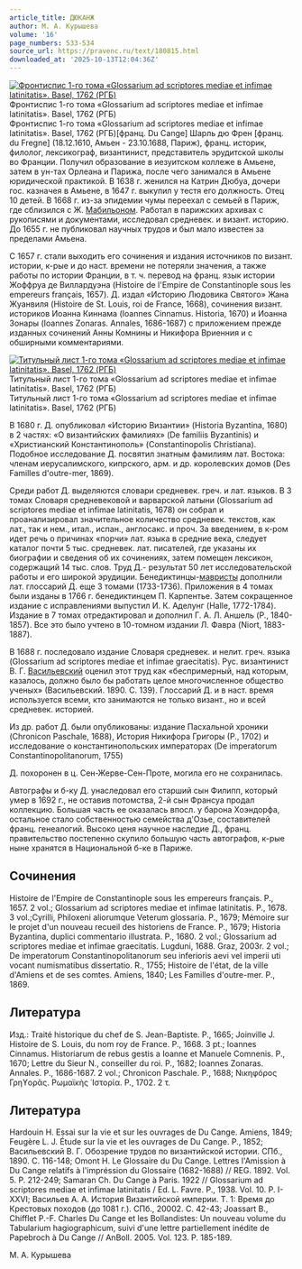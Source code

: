 ```yaml
---
article_title: ДЮКАНЖ
author: М. А. Курышева
volume: '16'
page_numbers: 533-534
source_url: https://pravenc.ru/text/180815.html
downloaded_at: '2025-10-13T12:04:36Z'
---
```


[![Фронтиспис 1-го тома «Glossarium ad scriptores mediae et infimae latinitatis». Basel, 1762 (РГБ)](https://pravenc.ru/data/849/486/1234/i200.jpg "Кликните для увеличения картинки")](https://pravenc.ru/data/849/486/1234/i400.jpg)Фронтиспис 1-го тома «Glossarium ad scriptores mediae et infimae latinitatis». Basel, 1762 (РГБ)  
Фронтиспис 1-го тома «Glossarium ad scriptores mediae et infimae latinitatis». Basel, 1762 (РГБ)[франц. Du Cange] Шарль дю Френ [франц. du Fregne] (18.12.1610, Амьен - 23.10.1688, Париж), франц. историк, филолог, лексикограф, византинист, представитель эрудитской школы во Франции. Получил образование в иезуитском коллеже в Амьене, затем в ун-тах Орлеана и Парижа, после чего занимался в Амьене юридической практикой. В 1638 г. женился на Катрин Дюбуа, дочери гос. казначея в Амьене, в 1647 г. выкупил у тестя его должность. Отец 10 детей. В 1668 г. из-за эпидемии чумы переехал с семьей в Париж, где сблизился с Ж. [Мабильоном](https://pravenc.ru/text/Мабильоном.html). Работал в парижских архивах с рукописями и документами, исследовал средневек. и визант. историю. До 1655 г. не публиковал научных трудов и был мало известен за пределами Амьена.

С 1657 г. стали выходить его сочинения и издания источников по визант. истории, к-рые и до наст. времени не потеряли значения, а также работы по истории Франции, в т. ч. перевод на франц. язык истории Жоффруа де Виллардуэна (Histoire de l'Empire de Constantinople sous les empereurs français, 1657). Д. издал «Историю Людовика Святого» Жана Жуанвиля (Histoire de St. Louis, roi de France, 1668), сочинения визант. историков Иоанна Киннама (Ioannes Cinnamus. Historia, 1670) и Иоанна Зонары (Ioannes Zonaras. Annales, 1686-1687) с приложением прежде изданных сочинений Анны Комнины и Никифора Вриенния и с обширными комментариями.

[![Титульный лист 1-го тома «Glossarium ad scriptores mediae et infimae latinitatis». Basel, 1762 (РГБ)](https://pravenc.ru/data/850/486/1234/i200.jpg "Кликните для увеличения картинки")](https://pravenc.ru/data/850/486/1234/i400.jpg)Титульный лист 1-го тома «Glossarium ad scriptores mediae et infimae latinitatis». Basel, 1762 (РГБ)  
Титульный лист 1-го тома «Glossarium ad scriptores mediae et infimae latinitatis». Basel, 1762 (РГБ)

В 1680 г. Д. опубликовал «Историю Византии» (Historia Byzantina, 1680) в 2 частях: «О византийских фамилиях» (De familiis Byzantinis) и «Христианский Константинополь» (Constantinopolis Christiana). Подобное исследование Д. посвятил знатным фамилиям лат. Востока: членам иерусалимского, кипрского, арм. и др. королевских домов (Des Familles d'outre-mer, 1869).

Среди работ Д. выделяются словари средневек. греч. и лат. языков. В 3 томах Словаря средневековой и варварской латыни (Glossarium ad scriptores mediae et infimae latinitatis, 1678) он собрал и проанализировал значительное количество средневек. текстов, как лат., так и нем., итал., испан., англосакс. и проч. За введением, в к-ром идет речь о причинах «порчи» лат. языка в средние века, следует каталог почти 5 тыс. средневек. лат. писателей, где указаны их биографии и сведения об их сочинениях, затем помещен лексикон, содержащий 14 тыс. слов. Труд Д.- результат 50 лет исследовательской работы и его широкой эрудиции. Бенедиктинцы-[мавристы](https://pravenc.ru/text/мавристы.html) дополнили лат. глоссарий Д. еще 3 томами (1733-1736). Приложения в 4 томах были изданы в 1766 г. бенедиктинцем П. Карпентье. Затем сокращенное издание с исправлениями выпустил И. К. Аделунг (Halle, 1772-1784). Издание в 7 томах отредактировал и дополнил Г. А. Л. Аншель (P., 1840-1857). Все это было учтено в 10-томном издании Л. Фавра (Niort, 1883-1887).

В 1688 г. последовало издание Cловаря средневек. и нелит. греч. языка (Glossarium ad scriptores mediae et infimae graecitatis). Рус. византинист В. Г. [Васильевский](https://pravenc.ru/text/Васильевский.html) оценил этот труд как «беспримерный, над которым, казалось, должно было бы работать целое многочисленное общество ученых» (Васильевский. 1890. C. 139). Глоссарий Д. и в наст. время используется всеми, кто занимаются не только визант., но и всей средневек. историей.

Из др. работ Д. были опубликованы: издание Пасхальной хроники (Chronicon Paschale, 1688), История Никифора Григоры (Р., 1702) и исследование о константинопольских императорах (De imperatorum Constantinopolitanorum, 1755)

Д. похоронен в ц. Сен-Жерве-Сен-Проте, могила его не сохранилась.

Автографы и б-ку Д. унаследовал его старший сын Филипп, который умер в 1692 г., не оставив потомства, 2-й сын Франсуа продал коллекцию. Большая часть ее оказалась впосл. у барона Хоэндорфа, остальное стало собственностью семейства д'Озье, составителей франц. генеалогий. Высоко ценя научное наследие Д., франц. правительство постепенно скупило большую часть автографов, к-рые ныне хранятся в Национальной б-ке в Париже.

## Сочинения

Histoire de l'Empire de Constantinople sous les empereurs français. P., 1657. 2 vol.; Glossarium ad scriptores mediae et infimae latinitatis. P., 1678. 3 vol.;Cyrilli, Philoxeni aliorumque Veterum glossaria. P., 1679; Mémoire sur le projet d'un nouveau recueil des historiens de France. P., 1679; Historia Byzantina, duplici commentario illustrata. P., 1680. 2 vol.; Glossarium ad scriptores mediae et infimae graecitatis. Lugduni, 1688. Graz, 2003r. 2 vol.; De imperatorum Constantinopolitanorum seu inferioris aevi vel imperii uti vocant numismatibus dissertatio. R., 1755; Histoire de l'état, de la ville d'Amiens et de ses comtes. Amiens, 1840; Les Familles d'outre-mer. P., 1869.

## Литература

Изд.: Traité historique du chef de S. Jean-Baptiste. P., 1665; Joinville J. Histoire de S. Louis, du nom roy de France. P., 1668. 3 pt.; Ioannes Cinnamus. Historiarum de rebus gestis a Ioanne et Manuele Comnenis. P., 1670; Lettre du Sieur N., conseiller du roi. P., 1682; Ioannes Zonaras. Annales. P., 1686-1687. 2 vol.; Chronicon Paschale. P., 1688; Νικηφόρος Γρηϒορᾶς. Ρωμαϊκὴς ῾Ιστορία. P., 1702. 2 τ.

## Литература

Hardouin H. Essai sur la vie et sur les ouvrages de Du Cange. Amiens, 1849; Feugère L. J. Étude sur la vie et les ouvrages de Du Cange. P., 1852; Васильевский В. Г. Обозрение трудов по византийской истории. СПб., 1890. С. 116-148; Omont H. Le Glossaire du Du Cange. Lettres l'Amission à Du Cange relatifs à l'impréssion du Glossaire (1682-1688) // REG. 1892. Vol. 5. P. 212-249; Samaran Ch. Du Cange à Paris. 1922 // Glossarium ad scriptores mediae et infimae latinitatis / Ed. L. Favre. P., 1938. Vol. 10. P. I-XXVI; Васильев А. А. История Византийской империи. Т. 1: Время до Крестовых походов (до 1081 г.). СПб., 20002. С. 42-43; Joassart B., Chifflet P.-F. Charles Du Cange et les Bollandistes: Un nouveau volume du Tabularium hagiographicum, suivi d'une lettre partiellement inédite de Papebroch à Du Cange // AnBoll. 2005. Vol. 123. P. 185-189.

М. А. Курышева
